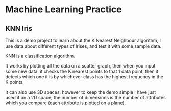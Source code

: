 # Machine Learning Practice

## KNN Iris
This is a demo project to learn about the K Nearest Neighbour algorithm, I use data about different types of Irises, and test it with some sample data.

KNN is a classification algorithm.

It works by plotting all the data on a scatter graph, then when you input some new data, it checks the K nearest points to that 1 data point, then it detects which one it is by whichever class has the highest frequency in the K points.

It can also use 3D spaces, however to keep the demo simple I have just used it on a 2D space, the number of dimensions is the number of attributes which you compare (each attribute is plotted on a plane).